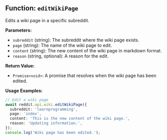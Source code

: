 ## Function: `editWikiPage`

Edits a wiki page in a specific subreddit.

**Parameters:**

- `subreddit` (string): The subreddit where the wiki page exists.
- `page` (string): The name of the wiki page to edit.
- `content` (string): The new content of the wiki page in markdown format.
- `reason` (string, optional): A reason for the edit.

**Return Value:**

- `Promise<void>`: A promise that resolves when the wiki page has been edited.

**Usage Examples:**

```typescript
// Edit a wiki page
await reddit.api.wiki.editWikiPage({
  subreddit: 'learnprogramming',
  page: 'index',
  content: 'This is the new content of the wiki page.',
  reason: 'Updating information.',
});
console.log('Wiki page has been edited.');
```
